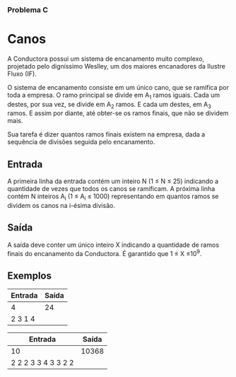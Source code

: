 ### Problema C

# Canos

A Conductora possui um sistema de encanamento muito complexo, projetado pelo digníssimo Weslley, um dos maiores encanadores da Ilustre Fluxo (IF). 
 
O sistema de encanamento consiste em um único cano, que se ramifica por toda a empresa. O ramo principal se divide em ​A​<sub>1</sub> ramos iguais. Cada um destes, por sua vez, se divide em​ A<sub>2</sub> ramos. E cada um destes, em​ A​<sub>3</sub> ramos. E assim por diante, até obter-se os ramos finais, que não se dividem mais. 
 
Sua tarefa é dizer quantos ramos finais existem na empresa, dada a sequência de divisões seguida pelo encanamento. 

## Entrada

A primeira linha da entrada contém um inteiro ​N ​(1 ​≤ ​N ​≤ ​25) indicando a quantidade de vezes que todos os canos se ramificam. A próxima linha contém ​N inteiros​ A<sub>i</sub> (1​ ≤ ​A​<sub>i</sub> ​≤ ​1000) representando em quantos ramos se dividem os canos na i-ésima divisão. 

## Saída

A saída deve conter um único inteiro ​X indicando a quantidade de ramos finais do encanamento da Conductora. É garantido que 1 ​≤​ ​X​ ​≤ ​10​<sup>9</sup>​. 

## Exemplos

| Entrada | Saída |
|---------|-------|
| 4 | 24 |
| 2 3 1 4 | |

| Entrada | Saída |
|---------|-------|
| 10 | 10368 |
| 2 2 2 3 3 4 3 3 2 2 | |
